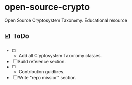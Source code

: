 # open-source-crypto
Open Source Cryptosystem Taxonomy. Educational resource

## :ballot_box_with_check: &nbsp;ToDo

- [ ]  * Add all Cryptosystem Taxonomy classes.
- [ ]  Build reference section.
- [ ]  * Contribution guidlines.
- [ ]  Write "repo mission" section.
